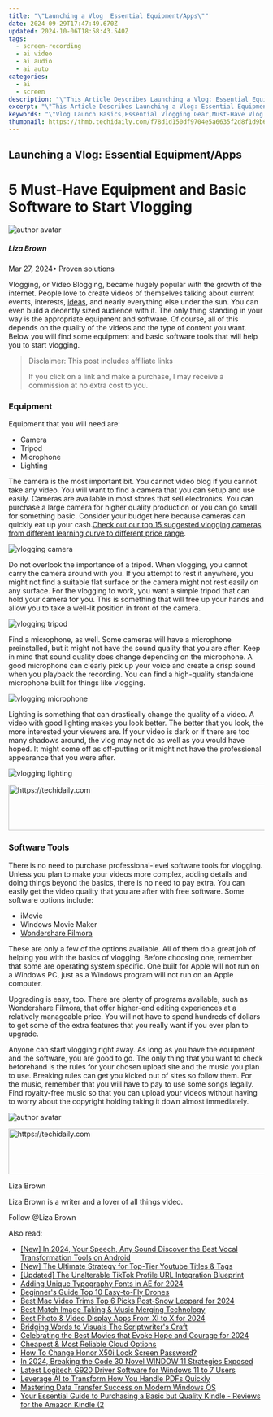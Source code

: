 ```yaml
---
title: "\"Launching a Vlog  Essential Equipment/Apps\""
date: 2024-09-29T17:47:49.670Z
updated: 2024-10-06T18:58:43.540Z
tags: 
  - screen-recording
  - ai video
  - ai audio
  - ai auto
categories: 
  - ai
  - screen
description: "\"This Article Describes Launching a Vlog: Essential Equipment/Apps\""
excerpt: "\"This Article Describes Launching a Vlog: Essential Equipment/Apps\""
keywords: "\"Vlog Launch Basics,Essential Vlogging Gear,Must-Have Vlog Apps,Starting Vlog Equipment,Key Vlog Tools List,Vlog Setups Essentials,Top Vlog App Tools\""
thumbnail: https://thmb.techidaily.com/f78d1d150df9704e5a6635f2d8f1d9b65ffaf1875700edcd569333cc9eed6a06.jpg
---
```


## Launching a Vlog: Essential Equipment/Apps

# 5 Must-Have Equipment and Basic Software to Start Vlogging

![author avatar](https://lh5.googleusercontent.com/-AIMmjowaFs4/AAAAAAAAAAI/AAAAAAAAABc/Y5UmwDaI7HU/s250-c-k/photo.jpg)

##### Liza Brown

 Mar 27, 2024• Proven solutions

Vlogging, or Video Blogging, became hugely popular with the growth of the internet. People love to create videos of themselves talking about current events, interests, [ideas](https://tools.techidaily.com/wondershare/filmora/download/), and nearly everything else under the sun. You can even build a decently sized audience with it. The only thing standing in your way is the appropriate equipment and software. Of course, all of this depends on the quality of the videos and the type of content you want. Below you will find some equipment and basic software tools that will help you to start vlogging.

>  Disclaimer: This post includes affiliate links
>
>  If you click on a link and make a purchase, I may receive a commission at no extra cost to you.
>

### Equipment

Equipment that you will need are:

* Camera
* Tripod
* Microphone
* Lighting

The camera is the most important bit. You cannot video blog if you cannot take any video. You will want to find a camera that you can setup and use easily. Cameras are available in most stores that sell electronics. You can purchase a large camera for higher quality production or you can go small for something basic. Consider your budget here because cameras can quickly eat up your cash.[Check out our top 15 suggested vlogging cameras from different learning curve to different price range](https://tools.techidaily.com/wondershare/filmora/download/).

![vlogging camera](https://images.wondershare.com/filmora/article-images/vlogging-camera.jpg)

Do not overlook the importance of a tripod. When vlogging, you cannot carry the camera around with you. If you attempt to rest it anywhere, you might not find a suitable flat surface or the camera might not rest easily on any surface. For the vlogging to work, you want a simple tripod that can hold your camera for you. This is something that will free up your hands and allow you to take a well-lit position in front of the camera.

![vlogging tripod](https://images.wondershare.com/filmora/article-images/vlogging-tripod.jpg)

Find a microphone, as well. Some cameras will have a microphone preinstalled, but it might not have the sound quality that you are after. Keep in mind that sound quality does change depending on the microphone. A good microphone can clearly pick up your voice and create a crisp sound when you playback the recording. You can find a high-quality standalone microphone built for things like vlogging.

![vlogging microphone](https://images.wondershare.com/filmora/article-images/vlogging-microphone.jpg)

Lighting is something that can drastically change the quality of a video. A video with good lighting makes you look better. The better that you look, the more interested your viewers are. If your video is dark or if there are too many shadows around, the vlog may not do as well as you would have hoped. It might come off as off-putting or it might not have the professional appearance that you were after.

![vlogging lighting](https://images.wondershare.com/filmora/article-images/vlogging-lighting.jpg)

<!-- affiliate ads begin -->
<a href="https://appsumo.8odi.net/c/5597632/2144281/7443" target="_top" id="2144281">
  <img src="//a.impactradius-go.com/display-ad/7443-2144281" border="0" alt="https://techidaily.com" width="728" height="90"/>
</a>
<img height="0" width="0" src="https://appsumo.8odi.net/i/5597632/2144281/7443" style="position:absolute;visibility:hidden;" border="0" />
<!-- affiliate ads end -->

### Software Tools

There is no need to purchase professional-level software tools for vlogging. Unless you plan to make your videos more complex, adding details and doing things beyond the basics, there is no need to pay extra. You can easily get the video quality that you are after with free software. Some software options include:

* iMovie
* Windows Movie Maker
* [Wondershare Filmora](https://tools.techidaily.com/wondershare/filmora/download/)

These are only a few of the options available. All of them do a great job of helping you with the basics of vlogging. Before choosing one, remember that some are operating system specific. One built for Apple will not run on a Windows PC, just as a Windows program will not run on an Apple computer.

Upgrading is easy, too. There are plenty of programs available, such as Wondershare Filmora, that offer higher-end editing experiences at a relatively manageable price. You will not have to spend hundreds of dollars to get some of the extra features that you really want if you ever plan to upgrade.

Anyone can start vlogging right away. As long as you have the equipment and the software, you are good to go. The only thing that you want to check beforehand is the rules for your chosen upload site and the music you plan to use. Breaking rules can get you kicked out of sites so follow them. For the music, remember that you will have to pay to use some songs legally. Find royalty-free music so that you can upload your videos without having to worry about the copyright holding taking it down almost immediately.

![author avatar](https://lh5.googleusercontent.com/-AIMmjowaFs4/AAAAAAAAAAI/AAAAAAAAABc/Y5UmwDaI7HU/s250-c-k/photo.jpg)

<!-- affiliate ads begin -->
<a href="https://aligracehair.sjv.io/c/5597632/1868575/19272" target="_top" id="1868575">
  <img src="//a.impactradius-go.com/display-ad/19272-1868575" border="0" alt="https://techidaily.com" width="728" height="90"/>
</a>
<img height="0" width="0" src="https://aligracehair.sjv.io/i/5597632/1868575/19272" style="position:absolute;visibility:hidden;" border="0" />
<!-- affiliate ads end -->

Liza Brown

Liza Brown is a writer and a lover of all things video.

Follow @Liza Brown


<ins class="adsbygoogle"
     style="display:block"
     data-ad-format="autorelaxed"
     data-ad-client="ca-pub-7571918770474297"
     data-ad-slot="1223367746"></ins>



<ins class="adsbygoogle"
     style="display:block"
     data-ad-client="ca-pub-7571918770474297"
     data-ad-slot="8358498916"
     data-ad-format="auto"
     data-full-width-responsive="true"></ins>


<span class="atpl-alsoreadstyle">Also read:</span>
<div><ul>
<li><a href="https://visual-screen-recording.techidaily.com/new-in-2024-your-speech-any-sound-discover-the-best-vocal-transformation-tools-on-android/"><u>[New] In 2024, Your Speech, Any Sound Discover the Best Vocal Transformation Tools on Android</u></a></li>
<li><a href="https://facebook-video-share.techidaily.com/new-the-ultimate-strategy-for-top-tier-youtube-titles-and-tags/"><u>[New] The Ultimate Strategy for Top-Tier Youtube Titles & Tags</u></a></li>
<li><a href="https://fox-access.techidaily.com/updated-the-unalterable-tiktok-profile-url-integration-blueprint/"><u>[Updated] The Unalterable TikTok Profile URL Integration Blueprint</u></a></li>
<li><a href="https://article-knowledge.techidaily.com/adding-unique-typography-fonts-in-ae-for-2024/"><u>Adding Unique Typography Fonts in AE for 2024</u></a></li>
<li><a href="https://article-knowledge.techidaily.com/beginners-guide-top-10-easy-to-fly-drones/"><u>Beginner's Guide Top 10 Easy-to-Fly Drones</u></a></li>
<li><a href="https://article-knowledge.techidaily.com/best-mac-video-trims-top-6-picks-post-snow-leopard-for-2024/"><u>Best Mac Video Trims Top 6 Picks Post-Snow Leopard for 2024</u></a></li>
<li><a href="https://article-knowledge.techidaily.com/best-match-image-taking-and-music-merging-technology/"><u>Best Match Image Taking & Music Merging Technology</u></a></li>
<li><a href="https://article-knowledge.techidaily.com/best-photo-and-video-display-apps-from-xi-to-x-for-2024/"><u>Best Photo & Video Display Apps From XI to X for 2024</u></a></li>
<li><a href="https://article-knowledge.techidaily.com/bridging-words-to-visuals-the-scriptwriters-craft/"><u>Bridging Words to Visuals The Scriptwriter's Craft</u></a></li>
<li><a href="https://article-knowledge.techidaily.com/celebrating-the-best-movies-that-evoke-hope-and-courage-for-2024/"><u>Celebrating the Best Movies that Evoke Hope and Courage for 2024</u></a></li>
<li><a href="https://article-knowledge.techidaily.com/cheapest-and-most-reliable-cloud-options/"><u>Cheapest & Most Reliable Cloud Options</u></a></li>
<li><a href="https://unlock-android.techidaily.com/how-to-change-honor-x50i-lock-screen-password-by-drfone-android/"><u>How To Change Honor X50i Lock Screen Password?</u></a></li>
<li><a href="https://extra-information.techidaily.com/in-2024-breaking-the-code-30-novel-window-11-strategies-exposed/"><u>In 2024, Breaking the Code 30 Novel WINDOW 11 Strategies Exposed</u></a></li>
<li><a href="https://win-dash.techidaily.com/latest-logitech-g920-driver-software-for-windows-11-to-7-users/"><u>Latest Logitech G920 Driver Software for Windows 11 to 7 Users</u></a></li>
<li><a href="https://tech-revival.techidaily.com/leverage-ai-to-transform-how-you-handle-pdfs-quickly/"><u>Leverage AI to Transform How You Handle PDFs Quickly</u></a></li>
<li><a href="https://win11.techidaily.com/mastering-data-transfer-success-on-modern-windows-os/"><u>Mastering Data Transfer Success on Modern Windows OS</u></a></li>
<li><a href="https://buynow-info.techidaily.com/your-essential-guide-to-purchasing-a-basic-but-quality-kindle-reviews-for-the-amazon-kindle-2/"><u>Your Essential Guide to Purchasing a Basic but Quality Kindle - Reviews for the Amazon Kindle (2</u></a></li>
</ul></div>

